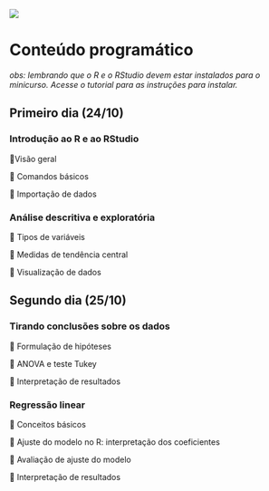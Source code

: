 ![](https://www.unifal-mg.edu.br/simposiointegrado/wp-content/uploads/sites/104/2024/07/Biomas-do-Brasil-diversidade-saberes-e-tecnologias-sociais-1-1024x227.png)

# Conteúdo programático

*obs: lembrando que o R e o RStudio devem estar instalados para o minicurso. Acesse o tutorial para as instruções para instalar.* 

## Primeiro dia (24/10)
 
### Introdução ao R e ao RStudio

🔸Visão geral

🔸 Comandos básicos

🔸 Importação de dados


### Análise descritiva e exploratória

🔸 Tipos de variáveis

🔸 Medidas de tendência central

🔸 Visualização de dados


## Segundo dia (25/10)

### Tirando conclusões sobre os dados

🔸 Formulação de hipóteses

🔸 ANOVA e teste Tukey

🔸 Interpretação de resultados


### Regressão linear

🔸 Conceitos básicos

🔸 Ajuste do modelo no R: interpretação dos coeficientes

🔸 Avaliação de ajuste do modelo

🔸 Interpretação de resultados
